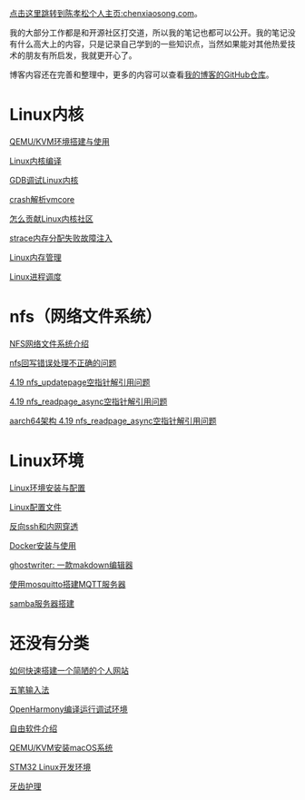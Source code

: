 [点击这里跳转到陈孝松个人主页:chenxiaosong.com](http://chenxiaosong.com/)。

我的大部分工作都是和开源社区打交道，所以我的笔记也都可以公开。我的笔记没有什么高大上的内容，只是记录自己学到的一些知识点，当然如果能对其他热爱技术的朋友有所启发，我就更开心了。

博客内容还在完善和整理中，更多的内容可以查看[我的博客的GitHub仓库](https://github.com/chenxiaosonggithub/blog)。

# Linux内核

[QEMU/KVM环境搭建与使用](http://chenxiaosong.com/kernel/kernel-qemu-kvm.html)

[Linux内核编译](http://chenxiaosong.com/kernel/kernel-build.html)

[GDB调试Linux内核](http://chenxiaosong.com/kernel/kernel-gdb.html)

[crash解析vmcore](http://chenxiaosong.com/kernel/kernel-crash-vmcore.html)

[怎么贡献Linux内核社区](http://chenxiaosong.com/kernel/kernel-mailinglist.html)

[strace内存分配失败故障注入](http://chenxiaosong.com/kernel/strace-fault-inject.html)

[Linux内存管理](http://chenxiaosong.com/kernel/mm.html)

[Linux进程调度](http://chenxiaosong.com/kernel/process.html)

# nfs（网络文件系统）

[NFS网络文件系统介绍](http://chenxiaosong.com/nfs/nfs.html)

[nfs回写错误处理不正确的问题](http://chenxiaosong.com/nfs/nfs-handle-writeback-errors-correctly.html)

[4.19 nfs_updatepage空指针解引用问题](http://chenxiaosong.com/nfs/4.19-null-ptr-deref-in-nfs_updatepage.html)

[4.19 nfs_readpage_async空指针解引用问题](http://chenxiaosong.com/nfs/4.19-null-ptr-deref-in-nfs_readpage_async.html)

[aarch64架构 4.19 nfs_readpage_async空指针解引用问题](http://chenxiaosong.com/nfs/4.19-aarch64-null-ptr-deref-in-nfs_readpage_async.html)

# Linux环境

[Linux环境安装与配置](http://chenxiaosong.com/linux/userspace-environment.html)

[Linux配置文件](http://chenxiaosong.com/linux/linux-config.html)

[反向ssh和内网穿透](http://chenxiaosong.com/linux/ssh-reverse.html)

[Docker安装与使用](http://chenxiaosong.com/linux/docker.html)

[ghostwriter: 一款makdown编辑器](http://chenxiaosong.com/linux/ghostwriter-makdown.html)

[使用mosquitto搭建MQTT服务器](http://chenxiaosong.com/linux/mosquitto-mqtt.html)

[samba服务器搭建](http://chenxiaosong.com/linux/samba-server.html)

# 还没有分类

[如何快速搭建一个简陋的个人网站](http://chenxiaosong.com/others/chenxiaosong.com.html)

[五笔输入法](http://chenxiaosong.com/others/wubi.html)

[OpenHarmony编译运行调试环境](http://chenxiaosong.com/others/openharmony.html)

[自由软件介绍](http://chenxiaosong.com/others/free-software.html)

[QEMU/KVM安装macOS系统](http://chenxiaosong.com/others/qemu-kvm-install-macos.html)

[STM32 Linux开发环境](http://chenxiaosong.com/others/stm32-linux.html)

[牙齿护理](http://chenxiaosong.com/others/tooth-clean.html)
